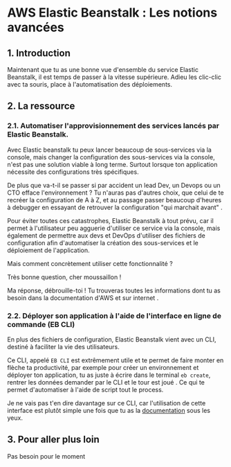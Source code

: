 # AWS Elastic Beanstalk : Les notions avancées

## 1. Introduction
Maintenant que tu as une bonne vue d'ensemble du service Elastic Beanstalk, il est temps de passer à la vitesse supérieure.
Adieu les clic-clic avec ta souris, place à l'automatisation des déploiements.

## 2. La ressource
### 2.1. Automatiser l'approvisionnement des services lancés par Elastic Beanstalk.
Avec Elastic beanstalk tu peux lancer beaucoup de sous-services via la console, 
mais changer la configuration des sous-services via la console, n'est pas une solution viable à long terme.
Surtout lorsque ton application nécessite des configurations très spécifiques.

De plus que va-t-il se passer si par accident un lead Dev, un Devops ou un CTO efface l'environnement ?
Tu n'auras pas d'autres choix, que celui de te recréer la configuration de A à Z,
et au passage passer beaucoup d'heures à debugger en essayant de retrouver la configuration "qui marchait avant" <emoji>.

Pour éviter toutes ces catastrophes, Elastic Beanstalk à tout prévu, car il permet à l'utilisateur peu agguerie d'utiliser ce service via la console, 
mais également de permettre aux devs et DevOps d'utiliser des fichiers de configuration afin d'automatiser la création des sous-services et le déploiement de l'application.

Mais comment concrètement utiliser cette fonctionnalité ?

Très bonne question, cher moussaillon ! 

Ma réponse, débrouille-toi ! 
Tu trouveras toutes les informations dont tu as besoin dans la documentation d'AWS et sur internet <emoji>.


### 2.2. Déployer son application à l'aide de l'interface en ligne de commande (EB CLI)
En plus des fichiers de configuration, Elastic Beanstalk vient avec un CLI, destiné à faciliter la vie des utilisateurs.

Ce CLI, appelé `EB CLI` est extrêmement utile et te permet de faire monter en flèche ta productivité, 
par exemple pour créer un environnement et déployer ton application, 
tu as juste à écrire dans le terminal `eb create`, 
rentrer les données demander par le CLI et le tour est joué <emoji>.
Ce qui te permet d'automatiser à l'aide de script tout le process.

Je ne vais pas t'en dire davantage sur ce CLI, car l'utilisation de cette interface est plutôt simple une fois que tu as la [documentation](https://docs.aws.amazon.com/elasticbeanstalk/latest/dg/eb-cli3-install.html) sous les yeux.


## 3. Pour aller plus loin
Pas besoin pour le moment